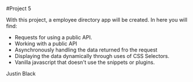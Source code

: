 #Project 5 

With this project, a employee directory app will be created. In here you will find:
- Requests for using a public API. 
- Working with a public API
- Asynchronously handling the data returned fro the request
- Displaying the data dynamically through uses of CSS Selectors.
- Vanilla javascript that doesn't use the snippets or plugins.


Justin Black
